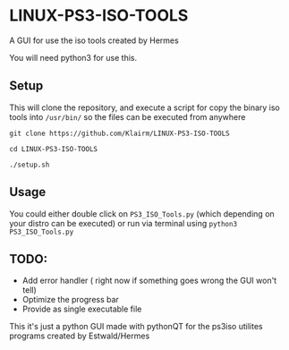 # LINUX-PS3-ISO-TOOLS
A GUI for use the iso tools created by Hermes

You will need python3 for use this.

## Setup
This will clone the repository, and execute a script for copy the binary iso tools into `/usr/bin/` so the files can be executed from anywhere
```
git clone https://github.com/Klairm/LINUX-PS3-ISO-TOOLS

cd LINUX-PS3-ISO-TOOLS

./setup.sh

```
## Usage
You could either double click on `PS3_ISO_Tools.py` (which depending on your distro can be executed) or run via terminal using `python3 PS3_ISO_Tools.py`
## TODO:
- Add error handler ( right now if something goes wrong the GUI won't tell)
- Optimize the progress bar
- Provide as single executable file

This it's just a python GUI made with pythonQT for the ps3iso utilites programs created by Estwald/Hermes
